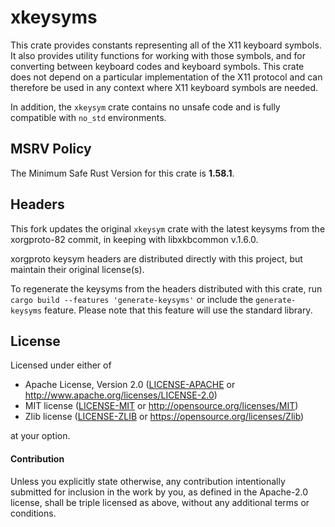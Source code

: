# xkeysyms

This crate provides constants representing all of the X11 keyboard symbols. It 
also provides utility functions for working with those symbols, and for
converting between keyboard codes and keyboard symbols. This crate does not 
depend on a particular implementation of the X11 protocol and can therefore be
used in any context where X11 keyboard symbols are needed.

In addition, the `xkeysym` crate contains no unsafe code and is fully compatible with
`no_std` environments.

## MSRV Policy

The Minimum Safe Rust Version for this crate is **1.58.1**.

## Headers

This fork updates the original `xkeysym` crate
with the latest keysyms from the xorgproto-82 commit,
in keeping with libxkbcommon v.1.6.0.

xorgproto keysym headers are distributed directly with this project, 
but maintain their original license(s).

To regenerate the keysyms from the headers distributed with this crate,
run `cargo build --features 'generate-keysyms'`
or include the `generate-keysyms` feature.
Please note that this feature will use the standard library.


## License

Licensed under either of

 * Apache License, Version 2.0 ([LICENSE-APACHE](LICENSE-APACHE) or
   http://www.apache.org/licenses/LICENSE-2.0)
 * MIT license ([LICENSE-MIT](LICENSE-MIT) or 
   http://opensource.org/licenses/MIT)
 * Zlib license ([LICENSE-ZLIB](LICENSE-ZLIB) or 
   https://opensource.org/licenses/Zlib)

at your option.

#### Contribution

Unless you explicitly state otherwise, any contribution intentionally submitted
for inclusion in the work by you, as defined in the Apache-2.0 license, shall be
triple licensed as above, without any additional terms or conditions.

